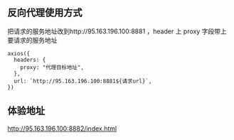 ## 反向代理使用方式

把请求的服务地址改到http://95.163.196.100:8881 ，header 上 proxy 字段带上要请求的服务地址

```
axios({
  headers: {
    proxy: "代理目标地址",
  },
  url: `http://95.163.196.100:8881${请求url}`,
})
```

## 体验地址

http://95.163.196.100:8882/index.html
